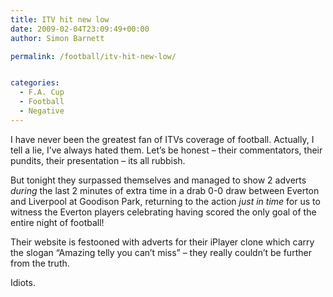 ```yaml
---
title: ITV hit new low
date: 2009-02-04T23:09:49+00:00
author: Simon Barnett

permalink: /football/itv-hit-new-low/


categories:
  - F.A. Cup
  - Football
  - Negative
---
```

I have never been the greatest fan of ITVs coverage of football. Actually, I tell a lie, I&#8217;ve always hated them. Let&#8217;s be honest &#8211; their commentators, their pundits, their presentation &#8211; its all rubbish.

But tonight they surpassed themselves and managed to show 2 adverts _during_ the last 2 minutes of extra time in a drab 0-0 draw between Everton and Liverpool at Goodison Park, returning to the action _just in time_ for us to witness the Everton players celebrating having scored the only goal of the entire night of football!

Their website is festooned with adverts for their iPlayer clone which carry the slogan &#8220;Amazing telly you can&#8217;t miss&#8221; &#8211; they really couldn&#8217;t be further from the truth.

Idiots.
